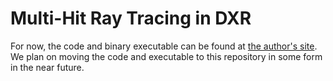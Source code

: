 # Multi-Hit Ray Tracing in DXR

For now, the code and binary executable can be found at [the author's site](http://www.rtvtk.org/~cgribble/research/DXR-MultiHitRayTracing/). We plan on moving the code and executable to this repository in some form in the near future.